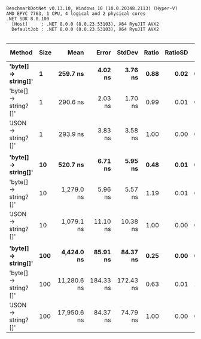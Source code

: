 ```

BenchmarkDotNet v0.13.10, Windows 10 (10.0.20348.2113) (Hyper-V)
AMD EPYC 7763, 1 CPU, 4 logical and 2 physical cores
.NET SDK 8.0.100
  [Host]     : .NET 8.0.0 (8.0.23.53103), X64 RyuJIT AVX2
  DefaultJob : .NET 8.0.0 (8.0.23.53103), X64 RyuJIT AVX2


```
| Method               | Size | Mean        | Error     | StdDev    | Ratio | RatioSD | Gen0   | Gen1   | Allocated | Alloc Ratio |
|--------------------- |----- |------------:|----------:|----------:|------:|--------:|-------:|-------:|----------:|------------:|
| **&#39;byte[] → string[]&#39;**  | **1**    |    **259.7 ns** |   **4.02 ns** |   **3.76 ns** |  **0.88** |    **0.02** | **0.0248** |      **-** |     **416 B** |        **0.71** |
| &#39;byte[] → string?[]&#39; | 1    |    290.6 ns |   2.03 ns |   1.70 ns |  0.99 |    0.01 | 0.0315 |      - |     528 B |        0.90 |
| &#39;JSON → string?[]&#39;   | 1    |    293.9 ns |   3.83 ns |   3.58 ns |  1.00 |    0.00 | 0.0348 |      - |     584 B |        1.00 |
|                      |      |             |           |           |       |         |        |        |           |             |
| **&#39;byte[] → string[]&#39;**  | **10**   |    **520.7 ns** |   **6.71 ns** |   **5.95 ns** |  **0.48** |    **0.01** | **0.0610** |      **-** |    **1024 B** |        **0.88** |
| &#39;byte[] → string?[]&#39; | 10   |  1,279.0 ns |   5.96 ns |   5.57 ns |  1.19 |    0.01 | 0.0820 |      - |    1384 B |        1.18 |
| &#39;JSON → string?[]&#39;   | 10   |  1,079.1 ns |  11.10 ns |  10.38 ns |  1.00 |    0.00 | 0.0687 |      - |    1168 B |        1.00 |
|                      |      |             |           |           |       |         |        |        |           |             |
| **&#39;byte[] → string[]&#39;**  | **100**  |  **4,424.0 ns** |  **85.91 ns** |  **84.37 ns** |  **0.25** |    **0.00** | **0.9766** | **0.0229** |   **16392 B** |        **1.05** |
| &#39;byte[] → string?[]&#39; | 100  | 11,280.6 ns | 184.33 ns | 172.43 ns |  0.63 |    0.01 | 1.1597 | 0.0610 |   19448 B |        1.24 |
| &#39;JSON → string?[]&#39;   | 100  | 17,950.6 ns |  84.37 ns |  74.79 ns |  1.00 |    0.00 | 0.9155 |      - |   15632 B |        1.00 |
